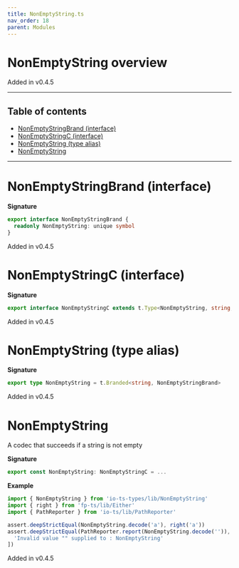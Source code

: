 ```yaml
---
title: NonEmptyString.ts
nav_order: 18
parent: Modules
---
```


# NonEmptyString overview

Added in v0.4.5

---

<h2 class="text-delta">Table of contents</h2>

- [NonEmptyStringBrand (interface)](#nonemptystringbrand-interface)
- [NonEmptyStringC (interface)](#nonemptystringc-interface)
- [NonEmptyString (type alias)](#nonemptystring-type-alias)
- [NonEmptyString](#nonemptystring)

---

# NonEmptyStringBrand (interface)

**Signature**

```ts
export interface NonEmptyStringBrand {
  readonly NonEmptyString: unique symbol
}
```

Added in v0.4.5

# NonEmptyStringC (interface)

**Signature**

```ts
export interface NonEmptyStringC extends t.Type<NonEmptyString, string, unknown> {}
```

Added in v0.4.5

# NonEmptyString (type alias)

**Signature**

```ts
export type NonEmptyString = t.Branded<string, NonEmptyStringBrand>
```

Added in v0.4.5

# NonEmptyString

A codec that succeeds if a string is not empty

**Signature**

```ts
export const NonEmptyString: NonEmptyStringC = ...
```

**Example**

```ts
import { NonEmptyString } from 'io-ts-types/lib/NonEmptyString'
import { right } from 'fp-ts/lib/Either'
import { PathReporter } from 'io-ts/lib/PathReporter'

assert.deepStrictEqual(NonEmptyString.decode('a'), right('a'))
assert.deepStrictEqual(PathReporter.report(NonEmptyString.decode('')), [
  'Invalid value "" supplied to : NonEmptyString'
])
```

Added in v0.4.5
